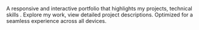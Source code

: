 A responsive and interactive portfolio that highlights my projects, technical skills . Explore my work, view detailed project descriptions. Optimized for a seamless experience across all devices.
